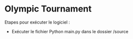 # Olympic Tournament

Etapes pour exécuter le logiciel :
- Exécuter le fichier Python main.py dans le dossier /source
